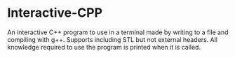 # Interactive-CPP
An interactive C++ program to use in a terminal made by writing to a file and compiling with g++. Supports including STL but not external headers.
All knowledge required to use the program is printed when it is called.

